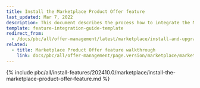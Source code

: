 ```yaml
---
title: Install the Marketplace Product Offer feature
last_updated: Mar 7, 2022
description: This document describes the process how to integrate the Marketplace Product Offer feature into a Spryker project.
template: feature-integration-guide-template
redirect_from:
  - /docs/pbc/all/offer-management/latest/marketplace/install-and-upgrade/install-features/install-the-marketplace-product-offer-feature.html
related:
  - title: Marketplace Product Offer feature walkthrough
    link: docs/pbc/all/offer-management/page.version/marketplace/marketplace-merchant-portal-product-offer-management-feature-overview.html
---
```


{% include pbc/all/install-features/202410.0/marketplace/install-the-marketplace-product-offer-feature.md %} <!-- To edit, see /_includes/pbc/all/install-features/202311.0/marketplace/install-the-marketplace-product-offer-feature.md -->
